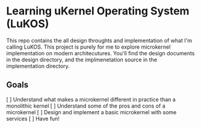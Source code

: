 # Learning uKernel Operating System (LuKOS)
This repo contains the all design throughts and implementation of what I'm calling LuKOS. This project is purely for me to explore microkernel implementation on modern architecutures. You'll find the design documents in the design directory, and the implmenetation source in the implementation directory. 

## Goals
[ ] Understand what makes a microkernel different in practice than a monolithic kernel
[ ] Understand some of the pros and cons of a microkernel
[ ] Design and implement a basic microkernel with some services
[ ] Have fun!

